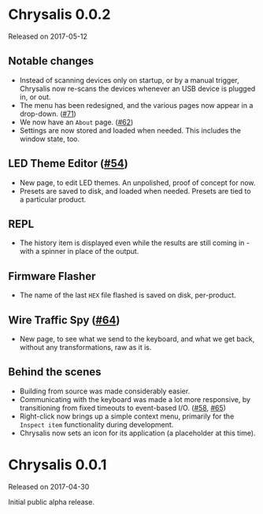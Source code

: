 <!-- -*- mode: markdown; fill-column: 8192 -*- -->

# Chrysalis 0.0.2
Released on 2017-05-12

## Notable changes

* Instead of scanning devices only on startup, or by a manual trigger, Chrysalis now re-scans the devices whenever an USB device is plugged in, or out.
* The menu has been redesigned, and the various pages now appear in a drop-down. ([#71](https://github.com/algernon/Chrysalis/issues/71))
* We now have an `About` page. ([#62](https://github.com/algernon/Chrysalis/issues/62))
* Settings are now stored and loaded when needed. This includes the window state, too.
  
## LED Theme Editor ([#54](https://github.com/algernon/Chrysalis/issues/54))

* New page, to edit LED themes. An unpolished, proof of concept for now.
* Presets are saved to disk, and loaded when needed. Presets are tied to a particular product.

## REPL

* The history item is displayed even while the results are still coming in - with a spinner in place of the output.
  
## Firmware Flasher

* The name of the last `HEX` file flashed is saved on disk, per-product.
  
## Wire Traffic Spy ([#64](https://github.com/algernon/Chrysalis/issues/64))

* New page, to see what we send to the keyboard, and what we get back, without any transformations, raw as it is.

## Behind the scenes

* Building from source was made considerably easier.
* Communicating with the keyboard was made a lot more responsive, by transitioning from fixed timeouts to event-based I/O. ([#58](https://github.com/algernon/Chrysalis/issues/58), [#65](https://github.com/algernon/Chrysalis/issues/65))
* Right-click now brings up a simple context menu, primarily for the `Inspect item` functionality during development.
* Chrysalis now sets an icon for its application (a placeholder at this time).

# Chrysalis 0.0.1
Released on 2017-04-30

Initial public alpha release.
